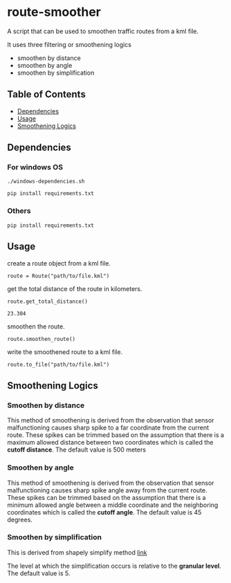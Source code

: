 # route-smoother

A script that can be used to smoothen traffic routes from a kml file.

It uses three filtering or smoothening logics
- smoothen by distance
- smoothen by angle
- smoothen by simplification
    

## Table of Contents
- [Dependencies](#Dependencies)
- [Usage](#Usage)
- [Smoothening Logics](#Smoothening-Logics)

##  Dependencies

### For windows OS
```
./windows-dependencies.sh

pip install requirements.txt
```


### Others 
```
pip install requirements.txt
```


## Usage
create a route object from a kml file.

```
route = Route("path/to/file.kml")
```

get the total distance of the route in kilometers.
```
route.get_total_distance()
```

`
23.304
`

smoothen the route.
```
route.smoothen_route()
```

write the smoothened route to a kml file.
```
route.to_file("path/to/file.kml")
```

## Smoothening Logics

### Smoothen by distance
This method of smoothening is derived from the observation that sensor malfunctioning
causes sharp spike to a far coordinate from the current route. These spikes can be 
trimmed based on the assumption that there is a maximum allowed distance between two 
coordinates which is called the **cutoff distance**. The default value is 500 meters

### Smoothen by angle
This method of smoothening is derived from the observation that sensor malfunctioning
causes sharp spike angle away from the current route. These spikes can be 
trimmed based on the assumption that there is a minimum allowed angle between a
middle coordinate and the neighboring coordinates which is called the **cutoff angle**.
The default value is 45 degrees.

### Smoothen by simplification
This is derived from shapely simplify method [link](https://shapely.readthedocs.io/en/stable/manual.html#object.simplify)

The level at which the simplification occurs is relative to the **granular level**. The default value is 5.